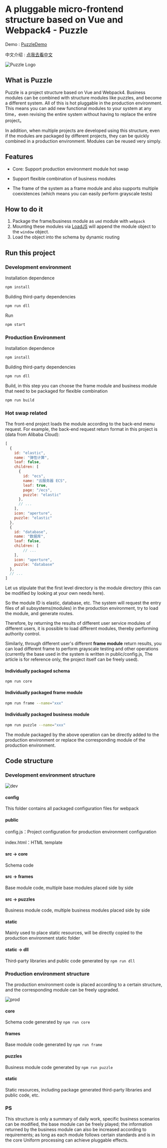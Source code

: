 # A pluggable micro-frontend structure based on Vue and Webpack4 - Puzzle

Demo : [PuzzleDemo](http://www.shuva.cn/demo/puzzle/#/home)

中文介绍 : [点我去看中文](https://github.com/CyberFei/puzzle/blob/master/README_CN.md)

![Puzzle Logo](https://raw.githubusercontent.com/CyberFei/pic/master/logo_400x400.png)


## What is Puzzle

Puzzle is a project structure based on Vue and Webpack4. Business modules can be combined with structure modules like puzzles, and become a different system. All of this is hot pluggable in the production environment. This means you can add new functional modules to your system at any time，even revising the entire system without having to replace the entire project。

In addition, when multiple projects are developed using this structure, even if the modules are packaged by different projects, they can be quickly combined in a production environment. Modules can be reused very simply.



## Features

- Core: Support production environment module hot swap

- Support flexible combination of business modules

- The frame of the system as a frame module and also supports multiple coexistences (which means you can easily perform grayscale tests)

  

## How to do it

1. Package the frame/business module as `umd` module with `webpack`
2. Mounting these modules via [LoadJS](https://github.com/muicss/loadjs) will append the module object to the `window` object.
3. Load the object into the schema by dynamic routing



## Run this project

### Development environment

Installation dependence

```bash
npm install
```

Building third-party dependencies

```bash
npm run dll
```

Run

```bash
npm start
```



### Production Environment
Installation dependence

```bash
npm install
```

Building third-party dependencies

```bash
npm run dll
```

Build, in this step you can choose the frame module and business module that need to be packaged for flexible combination

```bash
npm run build
```



### Hot swap related

The front-end project loads the module according to the back-end menu request. For example, the back-end request return format in this project is (data from Alibaba Cloud):

```javascript
[
  {
    id: "elastic",
    name: "弹性计算",
    leaf: false,
    children: [
      {
        id: "ecs",
        name: "云服务器 ECS",
        leaf: true,
        page: "/ecs",
        puzzle: "elastic"
      },
      // ...
    ],
    icon: "aperture",
    puzzle: "elastic"
  },
  {
    id: "database",
    name: "数据库",
    leaf: false,
    children: [
    	// ...
    ],
    icon: "aperture",
    puzzle: "database"
  },
  // ...
]
```

Let us stipulate that the first level directory is the module directory (this can be modified by looking at your own needs here).

So the module ID is elastic, database, etc. The system will request the entry files of all subsystems(modules) in the production environment, try to load the module, and generate routes.

Therefore, by returning the results of different user service modules of different users, it is possible to load different modules, thereby performing authority control.

Similarly, through different user's different **frame module** return results, you can load different frame to perform grayscale testing and other operations (currently the base used in the system is written in public/config.js, The article is for reference only, the project itself can be freely used).



#### Individually packaged schema

```
npm run core
```

#### Individually packaged frame module

```bash
npm run frame --name="xxx"
```

#### Individually packaged business module

```bash
npm run puzzle --name="xxx"
```

The module packaged by the above operation can be directly added to the production environment or replace the corresponding module of the production environment.




## Code structure

### Development environment structure

![dev](https://github.com/CyberFei/pic/raw/master/puzzle/dev.png)

#### config

This folder contains all packaged configuration files for webpack

#### public

config.js：Project configuration for production environment configuration

index.html：HTML template

#### src -> core

Schema code

#### src -> frames

Base module code, multiple base modules placed side by side

#### src -> puzzles

Business module code, multiple business modules placed side by side

#### static

Mainly used to place static resources, will be directly copied to the production environment static folder

#### static -> dll

Third-party libraries and public code generated by `npm run dll`



### Production environment structure

The production environment code is placed according to a certain structure, and the corresponding module can be freely upgraded.

![prod](https://github.com/CyberFei/pic/raw/master/puzzle/prod.png)

#### core

Schema code generated by `npm run core`

#### frames

Base module code generated by `npm run frame`

#### puzzles

Business module code generated by `npm run puzzle`

#### static

Static resources, including package generated third-party libraries and public code, etc.



### PS

This structure is only a summary of daily work, specific business scenarios can be modified, the base module can be freely played; the information returned by the business module can also be increased according to requirements; as long as each module follows certain standards and is in the core Uniform processing can achieve pluggable effects.
